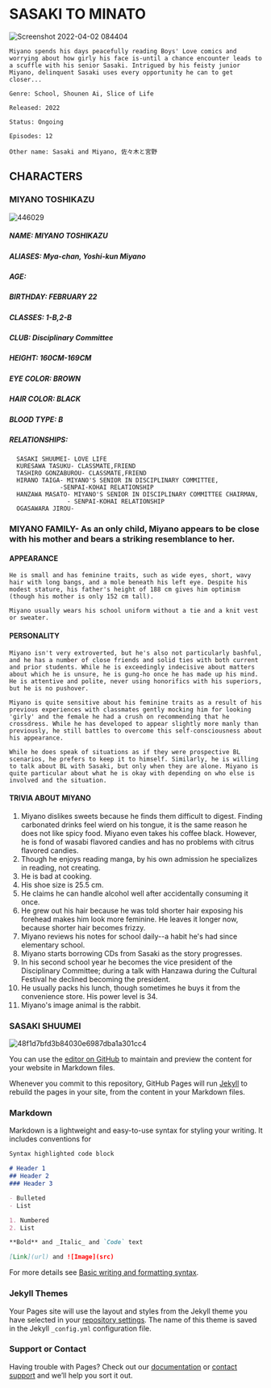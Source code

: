 # SASAKI TO MINATO

![Screenshot 2022-04-02 084404](https://user-images.githubusercontent.com/102715509/161359828-91ad4bb8-c93b-4fea-ab54-0a15156c0279.png)

`Miyano spends his days peacefully reading Boys' Love comics and worrying about how girly his face is-until a chance encounter leads to a scuffle with his senior Sasaki. Intrigued by his feisty junior Miyano, delinquent Sasaki uses every opportunity he can to get closer...`

`Genre: School, Shounen Ai, Slice of Life`

`Released: 2022`

`Status: Ongoing`

`Episodes: 12`

`Other name: Sasaki and Miyano, 佐々木と宮野`

## **CHARACTERS**

### MIYANO TOSHIKAZU
![446029](https://user-images.githubusercontent.com/102715509/161360075-757e1a14-9ced-421a-b774-851a56039759.jpg)

##### NAME: MIYANO TOSHIKAZU

##### ALIASES: Mya-chan, Yoshi-kun Miyano

##### AGE:

##### BIRTHDAY: FEBRUARY 22

##### CLASSES: 1-B,2-B

##### CLUB: Disciplinary Committee

##### HEIGHT: 160CM-169CM

##### EYE COLOR: BROWN

##### HAIR COLOR: BLACK

##### BLOOD TYPE: B

##### RELATIONSHIPS:   
      SASAKI SHUUMEI- LOVE LIFE
      KURESAWA TASUKU- CLASSMATE,FRIEND
      TASHIRO GONZABUROU- CLASSMATE,FRIEND
      HIRANO TAIGA- MIYANO'S SENIOR IN DISCIPLINARY COMMITTEE,
                  -SENPAI-KOHAI RELATIONSHIP
      HANZAWA MASATO- MIYANO'S SENIOR IN DISCIPLINARY COMMITTEE CHAIRMAN,
                    - SENPAI-KOHAI RELATIONSHIP
      OGASAWARA JIROU-
      
### MIYANO FAMILY- As an only child, Miyano appears to be close with his mother and bears a striking resemblance to her.

#### APPEARANCE 

`He is small and has feminine traits, such as wide eyes, short, wavy hair with long bangs, and a mole beneath his left eye. Despite his modest stature, his father's height of 188 cm gives him optimism (though his mother is only 152 cm tall).`

`Miyano usually wears his school uniform without a tie and a knit vest or sweater.`

#### PERSONALITY

`Miyano isn't very extroverted, but he's also not particularly bashful, and he has a number of close friends and solid ties with both current and prior students. While he is exceedingly indecisive about matters about which he is unsure, he is gung-ho once he has made up his mind. He is attentive and polite, never using honorifics with his superiors, but he is no pushover.`

`Miyano is quite sensitive about his feminine traits as a result of his previous experiences with classmates gently mocking him for looking 'girly' and the female he had a crush on recommending that he crossdress. While he has developed to appear slightly more manly than previously, he still battles to overcome this self-consciousness about his appearance.`

`While he does speak of situations as if they were prospective BL scenarios, he prefers to keep it to himself. Similarly, he is willing to talk about BL with Sasaki, but only when they are alone. Miyano is quite particular about what he is okay with depending on who else is involved and the situation.`

#### TRIVIA ABOUT MIYANO

   1. Miyano dislikes sweets because he finds them difficult to digest. Finding carbonated drinks feel wierd on his tongue, it is the same reason he does not like spicy food. Miyano even takes his coffee black. However, he is fond of wasabi flavored candies and has no problems with citrus flavored candies. 
   2. Though he enjoys reading manga, by his own admission he specializes in reading, not creating.
   3. He is bad at cooking.
   4. His shoe size is 25.5 cm.
   5. He claims he can handle alcohol well after accidentally consuming it once.
   6. He grew out his hair because he was told shorter hair exposing his forehead makes him look more feminine. He leaves it longer now, because shorter hair becomes frizzy.
   7. Miyano reviews his notes for school daily--a habit he's had since elementary school.
   8. Miyano starts borrowing CDs from Sasaki as the story progresses.
   9. In his second school year he becomes the vice president of the Disciplinary Committee; during a talk with Hanzawa during the Cultural Festival he declined becoming the president.
   10. He usually packs his lunch, though sometimes he buys it from the convenience store.
His power level is 34.
   11. Miyano's image animal is the rabbit.



### SASAKI SHUUMEI

![48f1d7bfd3b84030e6987dba1a301cc4](https://user-images.githubusercontent.com/102715509/161360930-f8594b54-5df4-4eb5-a192-72fe9a344f56.jpg)





You can use the [editor on GitHub](https://github.com/h-rivera22/h-rivera22/edit/main/README.md) to maintain and preview the content for your website in Markdown files.

Whenever you commit to this repository, GitHub Pages will run [Jekyll](https://jekyllrb.com/) to rebuild the pages in your site, from the content in your Markdown files.

### Markdown

Markdown is a lightweight and easy-to-use syntax for styling your writing. It includes conventions for

```markdown
Syntax highlighted code block

# Header 1
## Header 2
### Header 3

- Bulleted
- List

1. Numbered
2. List

**Bold** and _Italic_ and `Code` text

[Link](url) and ![Image](src)
```

For more details see [Basic writing and formatting syntax](https://docs.github.com/en/github/writing-on-github/getting-started-with-writing-and-formatting-on-github/basic-writing-and-formatting-syntax).

### Jekyll Themes

Your Pages site will use the layout and styles from the Jekyll theme you have selected in your [repository settings](https://github.com/h-rivera22/h-rivera22/settings/pages). The name of this theme is saved in the Jekyll `_config.yml` configuration file.

### Support or Contact

Having trouble with Pages? Check out our [documentation](https://docs.github.com/categories/github-pages-basics/) or [contact support](https://support.github.com/contact) and we’ll help you sort it out.
